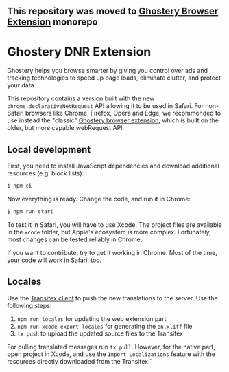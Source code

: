This repository was moved to [Ghostery Browser Extension](https://github.com/ghostery/ghostery-extension) monorepo 
---

# Ghostery DNR Extension

Ghostery helps you browse smarter by giving you control over ads and tracking technologies to speed up page loads, eliminate clutter, and protect your data.

This repository contains a version built with the new `chrome.declarativeNetRequest` API allowing it to be used in Safari. For non-Safari browsers like Chrome, Firefox, Opera and Edge, we recommended to use instead the "classic" [Ghostery browser extension](https://github.com/ghostery/ghostery-extension/), which is built on the older, but more capable webRequest API.

## Local development

First, you need to install JavaScript dependencies and download additional resources (e.g. block lists):

```sh
$ npm ci
```

Now everything is ready. Change the code, and run it in Chrome:

```sh
$ npm run start
```

To test it in Safari, you will have to use Xcode. The project files are available in the `xcode` folder, but Apple's ecosystem is more complex. Fortunately, most changes can be tested reliably in Chrome.

If you want to contribute, try to get it working in Chrome. Most of the time, your code will work in Safari, too.

## Locales

Use the [Transifex client](https://docs.transifex.com/client/introduction) to push the new translations to the server. Use the following steps:

1. `npm run locales` for updating the web extension part
2. `npm run xcode-export-locales` for generating the `en.xliff` file
3. `tx push` to upload the updated source files to the Transifex

For pulling translated messages run `tx pull`. However, for the native part, open project in Xcode, and use the `Import Localizations` feature with the resources directly downloaded from the Transifex.`
